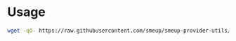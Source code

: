 # Usage

```bash
wget -qO- https://raw.githubusercontent.com/smeup/smeup-provider-utils/master/schedule-provider-restart.sh | bash
```
